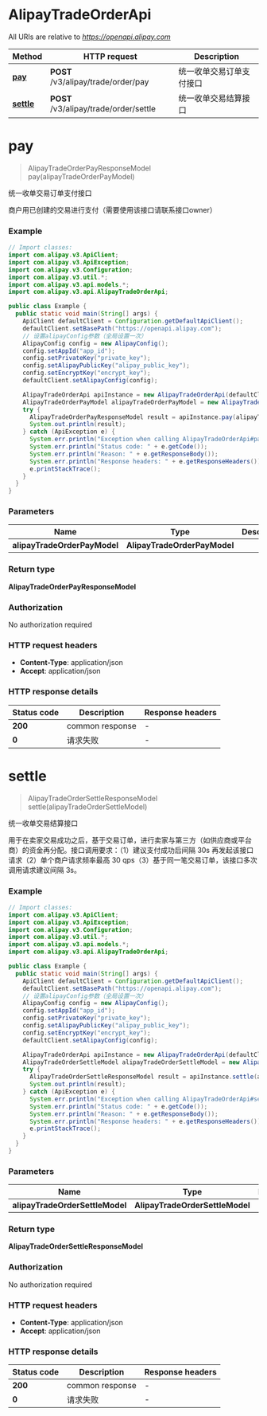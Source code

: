 # AlipayTradeOrderApi

All URIs are relative to *https://openapi.alipay.com*

| Method | HTTP request | Description |
|------------- | ------------- | -------------|
| [**pay**](AlipayTradeOrderApi.md#pay) | **POST** /v3/alipay/trade/order/pay | 统一收单交易订单支付接口 |
| [**settle**](AlipayTradeOrderApi.md#settle) | **POST** /v3/alipay/trade/order/settle | 统一收单交易结算接口 |


<a name="pay"></a>
# **pay**
> AlipayTradeOrderPayResponseModel pay(alipayTradeOrderPayModel)

统一收单交易订单支付接口

商户用已创建的交易进行支付（需要使用该接口请联系接口owner）

### Example
```java
// Import classes:
import com.alipay.v3.ApiClient;
import com.alipay.v3.ApiException;
import com.alipay.v3.Configuration;
import com.alipay.v3.util.*;
import com.alipay.v3.api.models.*;
import com.alipay.v3.api.AlipayTradeOrderApi;

public class Example {
  public static void main(String[] args) {
    ApiClient defaultClient = Configuration.getDefaultApiClient();
    defaultClient.setBasePath("https://openapi.alipay.com");
    // 设置alipayConfig参数（全局设置一次）
    AlipayConfig config = new AlipayConfig();
    config.setAppId("app_id");
    config.setPrivateKey("private_key");
    config.setAlipayPublicKey("alipay_public_key");
    config.setEncryptKey("encrypt_key");
    defaultClient.setAlipayConfig(config);

    AlipayTradeOrderApi apiInstance = new AlipayTradeOrderApi(defaultClient);
    AlipayTradeOrderPayModel alipayTradeOrderPayModel = new AlipayTradeOrderPayModel(); // AlipayTradeOrderPayModel | 
    try {
      AlipayTradeOrderPayResponseModel result = apiInstance.pay(alipayTradeOrderPayModel);
      System.out.println(result);
    } catch (ApiException e) {
      System.err.println("Exception when calling AlipayTradeOrderApi#pay");
      System.err.println("Status code: " + e.getCode());
      System.err.println("Reason: " + e.getResponseBody());
      System.err.println("Response headers: " + e.getResponseHeaders());
      e.printStackTrace();
    }
  }
}
```

### Parameters

| Name | Type | Description  | Notes |
|------------- | ------------- | ------------- | -------------|
| **alipayTradeOrderPayModel** | **AlipayTradeOrderPayModel**|  | [optional] |

### Return type

**AlipayTradeOrderPayResponseModel**

### Authorization

No authorization required

### HTTP request headers

 - **Content-Type**: application/json
 - **Accept**: application/json

### HTTP response details
| Status code | Description | Response headers |
|-------------|-------------|------------------|
| **200** | common response |  -  |
| **0** | 请求失败 |  -  |

<a name="settle"></a>
# **settle**
> AlipayTradeOrderSettleResponseModel settle(alipayTradeOrderSettleModel)

统一收单交易结算接口

用于在卖家交易成功之后，基于交易订单，进行卖家与第三方（如供应商或平台商）的资金再分配。接口调用要求：（1）建议支付成功后间隔 30s 再发起该接口请求（2）单个商户请求频率最高 30 qps（3）基于同一笔交易订单，该接口多次调用请求建议间隔 3s。

### Example
```java
// Import classes:
import com.alipay.v3.ApiClient;
import com.alipay.v3.ApiException;
import com.alipay.v3.Configuration;
import com.alipay.v3.util.*;
import com.alipay.v3.api.models.*;
import com.alipay.v3.api.AlipayTradeOrderApi;

public class Example {
  public static void main(String[] args) {
    ApiClient defaultClient = Configuration.getDefaultApiClient();
    defaultClient.setBasePath("https://openapi.alipay.com");
    // 设置alipayConfig参数（全局设置一次）
    AlipayConfig config = new AlipayConfig();
    config.setAppId("app_id");
    config.setPrivateKey("private_key");
    config.setAlipayPublicKey("alipay_public_key");
    config.setEncryptKey("encrypt_key");
    defaultClient.setAlipayConfig(config);

    AlipayTradeOrderApi apiInstance = new AlipayTradeOrderApi(defaultClient);
    AlipayTradeOrderSettleModel alipayTradeOrderSettleModel = new AlipayTradeOrderSettleModel(); // AlipayTradeOrderSettleModel | 
    try {
      AlipayTradeOrderSettleResponseModel result = apiInstance.settle(alipayTradeOrderSettleModel);
      System.out.println(result);
    } catch (ApiException e) {
      System.err.println("Exception when calling AlipayTradeOrderApi#settle");
      System.err.println("Status code: " + e.getCode());
      System.err.println("Reason: " + e.getResponseBody());
      System.err.println("Response headers: " + e.getResponseHeaders());
      e.printStackTrace();
    }
  }
}
```

### Parameters

| Name | Type | Description  | Notes |
|------------- | ------------- | ------------- | -------------|
| **alipayTradeOrderSettleModel** | **AlipayTradeOrderSettleModel**|  | [optional] |

### Return type

**AlipayTradeOrderSettleResponseModel**

### Authorization

No authorization required

### HTTP request headers

 - **Content-Type**: application/json
 - **Accept**: application/json

### HTTP response details
| Status code | Description | Response headers |
|-------------|-------------|------------------|
| **200** | common response |  -  |
| **0** | 请求失败 |  -  |

